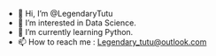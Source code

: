 - 👋 Hi, I’m @LegendaryTutu
- 👀 I’m interested in Data Science.
- 🌱 I’m currently learning Python.
- 📫 How to reach me : Legendary_tutu@outlook.com 

<!---
LegendaryTutu/LegendaryTutu is a ✨ special ✨ repository because its `README.md` (this file) appears on your GitHub profile.
You can click the Preview link to take a look at your changes.
--->
